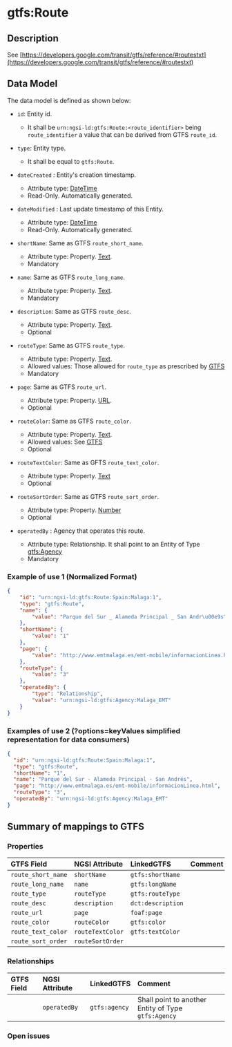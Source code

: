 # gtfs:Route

## Description

See [https://developers.google.com/transit/gtfs/reference/#routestxt](https://developers.google.com/transit/gtfs/reference/#routestxt)

## Data Model

The data model is defined as shown below:

+ `id`: Entity id.
    + It shall be `urn:ngsi-ld:gtfs:Route:<route_identifier>` being `route_identifier` a value that can be derived from GTFS `route_id`.

+ `type`: Entity type.
    + It shall be equal to `gtfs:Route`.

+ `dateCreated` : Entity's creation timestamp.
    + Attribute type: [DateTime](https://schema.org/DateTime)
    + Read-Only. Automatically generated.

+ `dateModified` : Last update timestamp of this Entity.
    + Attribute type: [DateTime](https://schema.org/DateTime)
    + Read-Only. Automatically generated.

+ `shortName`: Same as GTFS `route_short_name`.
    + Attribute type: Property. [Text](https://schema.org/Text).
    + Mandatory

+ `name`: Same as GTFS `route_long_name`.
    + Attribute type: Property. [Text](https://schema.org/Text).
    + Mandatory

+ `description`: Same as GTFS `route_desc`.
    + Attribute type: Property. [Text](https://schema.org/Text).
    + Optional

+ `routeType`: Same as GTFS `route_type`.
    + Attribute type: Property. [Text](https://schema.org/Text).
    + Allowed values: Those allowed for `route_type` as prescribed by [GTFS](https://developers.google.com/transit/gtfs/reference/#routestxt)
    + Mandatory

+ `page`: Same as GTFS `route_url`.
    + Attribute type: Property. [URL](https://schema.org/URL).
    + Optional

+ `routeColor`: Same as GTFS `route_color`.
    + Attribute type: Property. [Text](https://schema.org/Text).
    + Allowed values: See [GTFS](https://developers.google.com/transit/gtfs/reference/#routestxt)
    + Optional

+ `routeTextColor`: Same as GFTS `route_text_color`.
    + Attribute type: Property. [Text](https://schema.org/Text)
    + Optional

+ `routeSortOrder`: Same as GTFS `route_sort_order`.
    + Attribute type: Property. [Number](https://schema.org/Number)
    + Optional

+ `operatedBy` : Agency that operates this route.
    + Attribute type: Relationship. It shall point to an Entity of Type [gtfs:Agency](../../Agency/doc/spec.md)
    + Mandatory

### Example of use 1 (Normalized Format)

```json
{
    "id": "urn:ngsi-ld:gtfs:Route:Spain:Malaga:1",
    "type": "gtfs:Route",
    "name": {
        "value": "Parque del Sur _ Alameda Principal _ San Andr\u00e9s"
    },
    "shortName": {
        "value": "1"
    },
    "page": {
        "value": "http://www.emtmalaga.es/emt-mobile/informacionLinea.html"
    },
    "routeType": {
        "value": "3"
    },
    "operatedBy": {
        "type": "Relationship",
        "value": "urn:ngsi-ld:gtfs:Agency:Malaga_EMT"
    }
}
```

### Examples of use 2 (?options=keyValues simplified representation for data consumers)

```json
{
  "id": "urn:ngsi-ld:gtfs:Route:Spain:Malaga:1",
  "type": "gtfs:Route",
  "shortName": "1",
  "name": "Parque del Sur - Alameda Principal - San Andrés",
  "page": "http://www.emtmalaga.es/emt-mobile/informacionLinea.html",
  "routeType": "3",
  "operatedBy": "urn:ngsi-ld:gtfs:Agency:Malaga_EMT"
}
```


## Summary of mappings to GTFS

### Properties

| GTFS Field            | NGSI Attribute          | LinkedGTFS          | Comment                                                    |
|:--------------------- |:------------------------|:------------------- |:-----------------------------------------------------------|
| `route_short_name`      | `shortName`           | `gtfs:shortName`    |                                                            |
| `route_long_name`       | `name`                | `gtfs:longName`     |                                                            |
| `route_type`            | `routeType`           | `gtfs:routeType`    |                                                            |
| `route_desc`            | `description`         | `dct:description`   |                                                            |
| `route_url`             | `page`                | `foaf:page`         |                                                            |
| `route_color`           | `routeColor`          | `gtfs:color`        |                                                            |
| `route_text_color`      | `routeTextColor`      | `gtfs:textColor`    |                                                            |
| `route_sort_order`      | `routeSortOrder`      |                     |                                                            |


### Relationships

| GTFS Field            | NGSI Attribute        | LinkedGTFS             | Comment                                                |
|:--------------------- |:----------------------|:---------------------- |:-------------------------------------------------------|
|                       | `operatedBy`          | `gtfs:agency`          | Shall point to another Entity of Type `gtfs:Agency`    |


### Open issues

